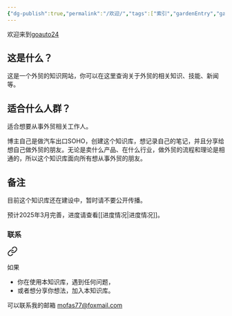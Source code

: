 ```yaml
---
{"dg-publish":true,"permalink":"/欢迎/","tags":["索引","gardenEntry","gardenEntry"]}
---
```


欢迎来到[goauto24](https://goauto24.netlify.app/)

## 这是什么？

这是一个外贸的知识网站，你可以在这里查询关于外贸的相关知识、技能、新闻等。

## 适合什么人群？

适合想要从事外贸相关工作人。

博主自己是做汽车出口SOHO，创建这个知识库，想记录自己的笔记，并且分享给想自己做外贸的朋友。无论是卖什么产品、在什么行业，做外贸的流程和理论是相通的，所以这个知识库面向所有想从事外贸的朋友。

## 备注

目前这个知识库还在建设中，暂时请不要公开传播。

预计2025年3月完善，进度请查看[[进度情况\|进度情况]]。


### 联系


<div class="transclusion internal-embed is-loaded"><a class="markdown-embed-link" href="//" aria-label="Open link"><svg xmlns="http://www.w3.org/2000/svg" width="24" height="24" viewBox="0 0 24 24" fill="none" stroke="currentColor" stroke-width="2" stroke-linecap="round" stroke-linejoin="round" class="svg-icon lucide-link"><path d="M10 13a5 5 0 0 0 7.54.54l3-3a5 5 0 0 0-7.07-7.07l-1.72 1.71"></path><path d="M14 11a5 5 0 0 0-7.54-.54l-3 3a5 5 0 0 0 7.07 7.07l1.71-1.71"></path></svg></a><div class="markdown-embed">




如果
- 你在使用本知识库，遇到任何问题，
- 或者想分享你想法，加入本知识库。

可以联系我的邮箱
mofas77@foxmail.com

</div></div>
